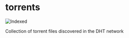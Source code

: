 torrents 
========
![Indexed](https://img.shields.io/badge/indexed-226989-blue)

Collection of torrent files discovered in the DHT network
